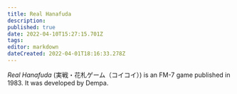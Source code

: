 ```yaml
---
title: Real Hanafuda
description: 
published: true
date: 2022-04-10T15:27:15.701Z
tags: 
editor: markdown
dateCreated: 2022-04-01T18:16:33.278Z
---
```


_Real Hanafuda_ (<span lang='ja'>実戦・花札ゲーム（コイコイ）</span>) is an FM-7 game published in 1983.
It was developed by Dempa.
